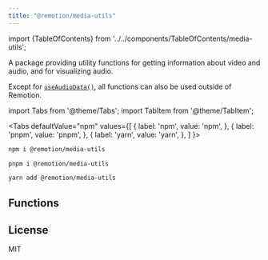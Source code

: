```yaml
---
title: "@remotion/media-utils"
---
```


import {TableOfContents} from '../../components/TableOfContents/media-utils';

A package providing utility functions for getting information about video and audio, and for visualizing audio.

Except for [`useAudioData()`](/docs/use-audio-data), all functions can also be used outside of Remotion.

import Tabs from '@theme/Tabs';
import TabItem from '@theme/TabItem';

<Tabs
defaultValue="npm"
values={[
{ label: 'npm', value: 'npm', },
{ label: 'pnpm', value: 'pnpm', },
{ label: 'yarn', value: 'yarn', },
]
}>
<TabItem value="npm">

```bash
npm i @remotion/media-utils
```

  </TabItem>

  <TabItem value="pnpm">

```bash
pnpm i @remotion/media-utils
```

  </TabItem>

  <TabItem value="yarn">

```bash
yarn add @remotion/media-utils
```

  </TabItem>
</Tabs>

## Functions

<TableOfContents />

## License

MIT
